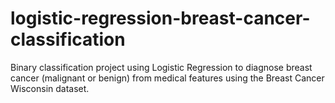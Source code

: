 # logistic-regression-breast-cancer-classification
Binary classification project using Logistic Regression to diagnose breast cancer (malignant or benign) from medical features using the Breast Cancer Wisconsin dataset.
